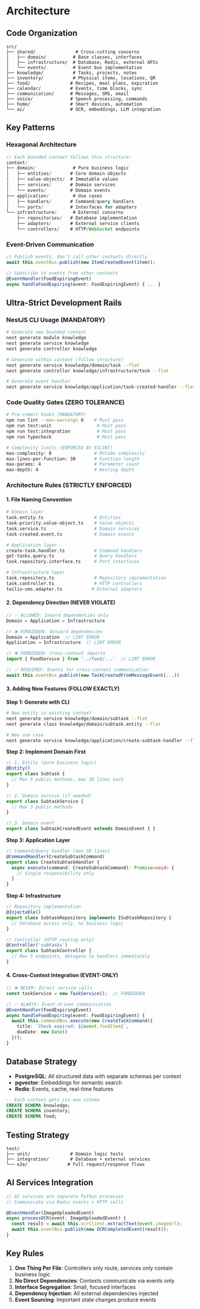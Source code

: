 # Architecture

## Code Organization

```
src/
├── shared/               # Cross-cutting concerns
│   ├── domain/          # Base classes, interfaces
│   ├── infrastructure/  # Database, Redis, external APIs
│   └── events/          # Event bus implementation
├── knowledge/           # Tasks, projects, notes
├── inventory/           # Physical items, locations, QR
├── food/               # Recipes, meal plans, expiration
├── calendar/           # Events, time blocks, sync
├── communication/      # Messages, SMS, email
├── voice/              # Speech processing, commands
├── home/               # Smart devices, automation
└── ai/                 # OCR, embeddings, LLM integration
```

## Key Patterns

### Hexagonal Architecture
```typescript
// Each bounded context follows this structure:
context/
├── domain/              # Pure business logic
│   ├── entities/       # Core domain objects
│   ├── value-objects/  # Immutable values
│   ├── services/       # Domain services
│   └── events/         # Domain events
├── application/         # Use cases
│   ├── handlers/       # Command/query handlers
│   └── ports/          # Interfaces for adapters
└── infrastructure/      # External concerns
    ├── repositories/   # Database implementation
    ├── adapters/       # External service clients
    └── controllers/    # HTTP/WebSocket endpoints
```

### Event-Driven Communication
```typescript
// Publish events, don't call other contexts directly
await this.eventBus.publish(new ItemCreatedEvent(item));

// Subscribe to events from other contexts
@EventHandler(FoodExpiringEvent)
async handleFoodExpiring(event: FoodExpiringEvent) { ... }
```

## Ultra-Strict Development Rails

### NestJS CLI Usage (MANDATORY)
```bash
# Generate new bounded context
nest generate module knowledge
nest generate service knowledge
nest generate controller knowledge

# Generate within context (follow structure)
nest generate service knowledge/domain/task --flat
nest generate controller knowledge/infrastructure/task --flat

# Generate event handler
nest generate service knowledge/application/task-created-handler --flat
```

### Code Quality Gates (ZERO TOLERANCE)
```bash
# Pre-commit hooks (MANDATORY)
npm run lint --max-warnings 0    # Must pass
npm run test:unit                 # Must pass
npm run test:integration          # Must pass
npm run typecheck                 # Must pass

# Complexity limits (ENFORCED BY ESLINT)
max-complexity: 8                # McCabe complexity
max-lines-per-function: 30       # Function length
max-params: 4                    # Parameter count
max-depth: 4                     # Nesting depth
```

### Architecture Rules (STRICTLY ENFORCED)

#### 1. File Naming Convention
```bash
# Domain layer
task.entity.ts                   # Entities
task-priority.value-object.ts    # Value objects
task.service.ts                  # Domain services
task-created.event.ts            # Domain events

# Application layer
create-task.handler.ts           # Command handlers
get-tasks.query.ts               # Query handlers
task.repository.interface.ts     # Port interfaces

# Infrastructure layer
task.repository.ts               # Repository implementation
task.controller.ts               # HTTP controllers
twilio-sms.adapter.ts           # External adapters
```

#### 2. Dependency Direction (NEVER VIOLATE)
```typescript
// ✅ ALLOWED: Inward dependencies only
Domain ← Application ← Infrastructure

// ❌ FORBIDDEN: Outward dependencies
Domain → Application  // LINT ERROR
Application → Infrastructure  // LINT ERROR

// ❌ FORBIDDEN: Cross-context imports
import { FoodService } from '../food/...'  // LINT ERROR

// ✅ REQUIRED: Events for cross-context communication
await this.eventBus.publish(new TaskCreatedFromMessageEvent(...))
```

#### 3. Adding New Features (FOLLOW EXACTLY)

**Step 1: Generate with CLI**
```bash
# New entity in existing context
nest generate service knowledge/domain/subtask --flat
nest generate class knowledge/domain/subtask.entity --flat

# New use case
nest generate service knowledge/application/create-subtask-handler --flat
```

**Step 2: Implement Domain First**
```typescript
// 1. Entity (pure business logic)
@Entity()
export class Subtask {
  // Max 5 public methods, max 30 lines each
}

// 2. Domain service (if needed)
export class SubtaskService {
  // Max 3 public methods
}

// 3. Domain event
export class SubtaskCreatedEvent extends DomainEvent { }
```

**Step 3: Application Layer**
```typescript
// Command/Query handler (max 30 lines)
@CommandHandler(CreateSubtaskCommand)
export class CreateSubtaskHandler {
  async execute(command: CreateSubtaskCommand): Promise<void> {
    // Single responsibility only
  }
}
```

**Step 4: Infrastructure**
```typescript
// Repository implementation
@Injectable()
export class SubtaskRepository implements ISubtaskRepository {
  // Database access only, no business logic
}

// Controller (HTTP routing only)
@Controller('subtasks')
export class SubtaskController {
  // Max 5 endpoints, delegate to handlers immediately
}
```

#### 4. Cross-Context Integration (EVENT-ONLY)
```typescript
// ❌ NEVER: Direct service calls
const taskService = new TaskService();  // FORBIDDEN

// ✅ ALWAYS: Event-driven communication
@EventHandler(FoodExpiringEvent)
async handleFoodExpiring(event: FoodExpiringEvent) {
  await this.commandBus.execute(new CreateTaskCommand({
    title: `Check expired: ${event.foodItem}`,
    dueDate: new Date()
  }));
}
```

## Database Strategy

- **PostgreSQL**: All structured data with separate schemas per context
- **pgvector**: Embeddings for semantic search
- **Redis**: Events, cache, real-time features

```sql
-- Each context gets its own schema
CREATE SCHEMA knowledge;
CREATE SCHEMA inventory;
CREATE SCHEMA food;
```

## Testing Strategy

```
test/
├── unit/               # Domain logic tests
├── integration/        # Database + external services
└── e2e/               # Full request/response flows
```

## AI Services Integration

```typescript
// AI services are separate Python processes
// Communicate via Redis events + HTTP calls

@EventHandler(ImageUploadedEvent)
async processOCR(event: ImageUploadedEvent) {
  const result = await this.ocrClient.extractText(event.imageUrl);
  await this.eventBus.publish(new OCRCompletedEvent(result));
}
```

## Key Rules

1. **One Thing Per File**: Controllers only route, services only contain business logic
2. **No Direct Dependencies**: Contexts communicate via events only
3. **Interface Segregation**: Small, focused interfaces
4. **Dependency Injection**: All external dependencies injected
5. **Event Sourcing**: Important state changes produce events